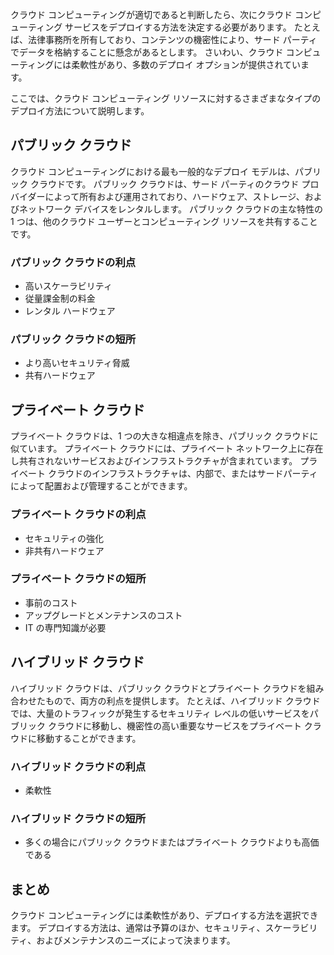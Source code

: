 クラウド コンピューティングが適切であると判断したら、次にクラウド コンピューティング サービスをデプロイする方法を決定する必要があります。 たとえば、法律事務所を所有しており、コンテンツの機密性により、サード パーティでデータを格納することに懸念があるとします。 さいわい、クラウド コンピューティングには柔軟性があり、多数のデプロイ オプションが提供されています。

ここでは、クラウド コンピューティング リソースに対するさまざまなタイプのデプロイ方法について説明します。 

## <a name="public-cloud"></a>パブリック クラウド

クラウド コンピューティングにおける最も一般的なデプロイ モデルは、パブリック クラウドです。 パブリック クラウドは、サード パーティのクラウド プロバイダーによって所有および運用されており、ハードウェア、ストレージ、およびネットワーク デバイスをレンタルします。 パブリック クラウドの主な特性の 1 つは、他のクラウド ユーザーとコンピューティング リソースを共有することです。

### <a name="advantages-of-public-clouds"></a>パブリック クラウドの利点
- 高いスケーラビリティ
- 従量課金制の料金
- レンタル ハードウェア

### <a name="disadvantages-of-public-clouds"></a>パブリック クラウドの短所
- より高いセキュリティ脅威
- 共有ハードウェア

## <a name="private-cloud"></a>プライベート クラウド

プライベート クラウドは、1 つの大きな相違点を除き、パブリック クラウドに似ています。 プライベート クラウドには、プライベート ネットワーク上に存在し共有されないサービスおよびインフラストラクチャが含まれています。 プライベート クラウドのインフラストラクチャは、内部で、またはサードパーティによって配置および管理することができます。

### <a name="advantages-of-private-clouds"></a>プライベート クラウドの利点
- セキュリティの強化
- 非共有ハードウェア

### <a name="disadvantages-of-private-clouds"></a>プライベート クラウドの短所
- 事前のコスト
- アップグレードとメンテナンスのコスト
- IT の専門知識が必要

## <a name="hybrid-cloud"></a>ハイブリッド クラウド

ハイブリッド クラウドは、パブリック クラウドとプライベート クラウドを組み合わせたもので、両方の利点を提供します。 たとえば、ハイブリッド クラウドでは、大量のトラフィックが発生するセキュリティ レベルの低いサービスをパブリック クラウドに移動し、機密性の高い重要なサービスをプライベート クラウドに移動することができます。 

### <a name="advantages-of-hybrid-clouds"></a>ハイブリッド クラウドの利点
- 柔軟性 

### <a name="disadvantages-of-hybrid-clouds"></a>ハイブリッド クラウドの短所
- 多くの場合にパブリック クラウドまたはプライベート クラウドよりも高価である

## <a name="summary"></a>まとめ

クラウド コンピューティングには柔軟性があり、デプロイする方法を選択できます。 デプロイする方法は、通常は予算のほか、セキュリティ、スケーラビリティ、およびメンテナンスのニーズによって決まります。

